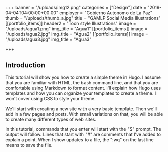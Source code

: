+++
banner = "/uploads/img12.png"
categories = ["Design"]
date = "2019-04-04T04:00:00+00:00"
employer = "Gobierno Autonomo de La Paz"
thumb = "/uploads/thumb_a.jpg"
title = "GAMLP Social Media Illustrations"
[[portfolio_items]]
header2 = "Toon style Illustrations"
image = "/uploads/agua1.png"
img_title = "Agua1"
[[portfolio_items]]
image = "/uploads/agua2.jpg"
img_title = "Agua2"
[[portfolio_items]]
image = "/uploads/agua3.jpg"
img_title = "Agua3"

+++
## Introduction

This tutorial will show you how to create a simple theme in Hugo. I assume that you are familiar with HTML, the bash command line, and that you are comfortable using Markdown to format content. I'll explain how Hugo uses templates and how you can organize your templates to create a theme. I won't cover using CSS to style your theme.

We'll start with creating a new site with a very basic template. Then we'll add in a few pages and posts. With small variations on that, you will be able to create many different types of web sites.

In this tutorial, commands that you enter will start with the "\$" prompt. The output will follow. Lines that start with "#" are comments that I've added to explain a point. When I show updates to a file, the ":wq" on the last line means to save the file.